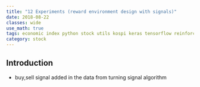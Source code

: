 ```yaml
---
title: "12 Experiments (reward environment design with signals)"
date: 2018-08-22
classes: wide
use_math: true
tags: economic index python stock utils kospi keras tensorflow reinforcement_learning
category: stock
---
```


## Introduction
- buy,sell signal added in the data from turning signal algorithm

